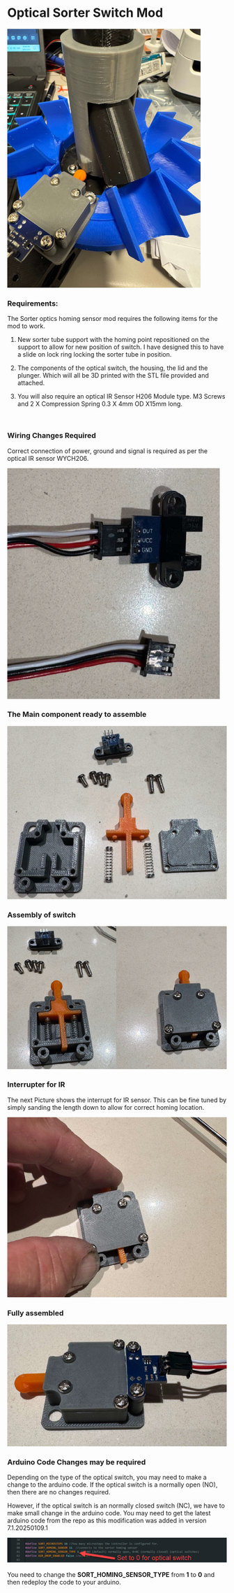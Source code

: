 # Optical Sorter Switch Mod

![](./images/image.png)

### Requirements:
The Sorter optics homing sensor mod requires the following items for the mod to work. 

1. New sorter tube support with the homing point repositioned on the support to allow for new position of switch. I have designed this to have a slide on lock ring locking the sorter tube in position. 

2. The components of the optical switch, the housing, the lid and the plunger. Which will all be 3D printed with the STL file provided and attached.

3. You will also require an optical IR Sensor H206 Module type. M3 Screws and 2 X Compression Spring 0.3 X 4mm OD X15mm long.

<br/>



### Wiring Changes Required
Correct connection of power, ground and signal is required as per the optical IR sensor WYC­H206.

![alt text](./images/image-1.png)

### The Main component ready to assemble
![alt text](./images/image-2.png)

### Assembly of switch 
![](./images/image-3.png)

 

### Interrupter for IR 
The next Picture shows the interrupt for IR sensor. This can be fine tuned by simply sanding the length down to allow for correct homing location.

![alt text](./images/image-4.png)




### Fully assembled 

![alt text](./images/image-5.png)

### Arduino Code Changes may be required

Depending on the type of the optical switch, you may need to make a change to the arduino code. If the optical switch is a normally open (NO), then there are no changes required. 

However, if the optical switch is an normally closed switch (NC), we have to make small change in the arduino code. You may need to get the latest arduino code from the repo as this modification was added in version 7.1.20250109.1

![alt text](./images/image-6.png)

You need to change the **SORT_HOMING_SENSOR_TYPE** from **1** to **0** and then redeploy the code to your arduino. 